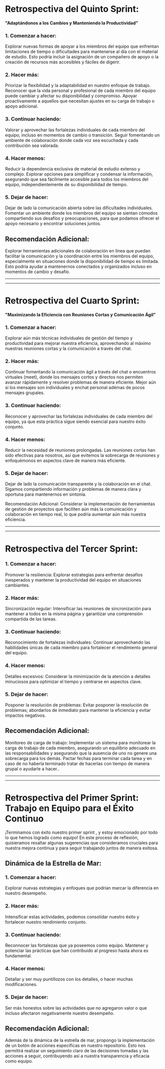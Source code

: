 # Retrospectiva del Quinto Sprint:

#### "Adaptándonos a los Cambios y Manteniendo la Productividad"

### 1. Comenzar a hacer:
Explorar nuevas formas de apoyar a los miembros del equipo que enfrentan limitaciones de tiempo o dificultades para mantenerse al día con el material de estudio. Esto podría incluir la asignación de un compañero de apoyo o la creación de recursos más accesibles y fáciles de digerir.

### 2. Hacer más:
Priorizar la flexibilidad y la adaptabilidad en nuestro enfoque de trabajo. Reconocer que la vida personal y profesional de cada miembro del equipo puede cambiar y afectar su disponibilidad y compromiso. Apoyar proactivamente a aquellos que necesitan ajustes en su carga de trabajo o apoyo adicional.

### 3. Continuar haciendo:
Valorar y aprovechar las fortalezas individuales de cada miembro del equipo, incluso en momentos de cambio o transición. Seguir fomentando un ambiente de colaboración donde cada voz sea escuchada y cada contribución sea valorada.

### 4. Hacer menos:
Reducir la dependencia exclusiva de material de estudio extenso y complejo. Explorar opciones para simplificar y condensar la información, asegurando que sea fácilmente accesible para todos los miembros del equipo, independientemente de su disponibilidad de tiempo.

### 5. Dejar de hacer:
Dejar de lado la comunicación abierta sobre las dificultades individuales. Fomentar un ambiente donde los miembros del equipo se sientan cómodos compartiendo sus desafíos y preocupaciones, para que podamos ofrecer el apoyo necesario y encontrar soluciones juntos.

## Recomendación Adicional:
Explorar herramientas adicionales de colaboración en línea que puedan facilitar la comunicación y la coordinación entre los miembros del equipo, especialmente en situaciones donde la disponibilidad de tiempo es limitada. Esto podría ayudar a mantenernos conectados y organizados incluso en momentos de cambio y desafío.

_________________________________________________________________________________________________________________
__________________________________________________________________________________________________________________



# Retrospectiva del Cuarto Sprint: 

#### "Maximizando la Eficiencia con Reuniones Cortas y Comunicación Ágil"

### 1. Comenzar a hacer:
Explorar aún más técnicas individuales de gestión del tiempo y productividad para mejorar nuestra eficiencia, aprovechando al máximo nuestras reuniones cortas y la comunicación a través del chat.

### 2. Hacer más:
Continuar fomentando la comunicación ágil a través del chat o encuentros virtuales (meet), donde los mensajes cortos y directos nos permiten avanzar rápidamente y resolver problemas de manera eficiente. Mejor aún si los mensajes son individuales y enchat personal adémas de pocos mensajes grupales.

### 3. Continuar haciendo:
Reconocer y aprovechar las fortalezas individuales de cada miembro del equipo, ya que esta práctica sigue siendo esencial para nuestro éxito conjunto.

### 4. Hacer menos:
Reducir la necesidad de reuniones prolongadas. Las reuniones cortas han sido efectivas para nosotros, así que evitemos la sobrecarga de reuniones y enfoquémonos en aspectos clave de manera más eficiente.

### 5. Dejar de hacer:
Dejar de lado la comunicación transparente y la colaboración en el chat. Sigamos compartiendo información y problemas de manera clara y oportuna para mantenernos en sintonía.

Recomendación Adicional:
Considerar la implementación de herramientas de gestión de proyectos que faciliten aún más la comunicación y colaboración en tiempo real, lo que podría aumentar aún más nuestra eficiencia.
_________________________________________________________________________________________________________________
__________________________________________________________________________________________________________________

# Retrospectiva del Tercer Sprint:

### 1. Comenzar a hacer:
Promover la resiliencia: Explorar estrategias para enfrentar desafíos inesperados y mantener la productividad del equipo en situaciones cambiantes.
### 2. Hacer más:
Sincronización regular: Intensificar las reuniones de sincronización para mantener a todos en la misma página y garantizar una comprensión compartida de las tareas.
### 3. Continuar haciendo:
Reconocimiento de fortalezas individuales: Continuar aprovechando las habilidades únicas de cada miembro para fortalecer el rendimiento general del equipo.
### 4. Hacer menos:
Detalles excesivos: Considerar la minimización de la atención a detalles minuciosos para optimizar el tiempo y centrarse en aspectos clave.
### 5. Dejar de hacer:
Posponer la resolución de problemas: Evitar posponer la resolución de problemas; abordarlos de inmediato para mantener la eficiencia y evitar impactos negativos.
## Recomendación Adicional:
Monitoreo de carga de trabajo: Implementar un sistema para monitorear la carga de trabajo de cada miembro, asegurando un equilibrio adecuado en las responsabilidades y  asegurando que la ausencia de uno no genere una sobrecarga para los demás. Pactar fechas para terminar cada tarea  y en caso de no haberla terminado tratar de hacerlas con tiempo de manera grupal o ayudarle a hacer..
_________________________________________________________________________________________________________________
__________________________________________________________________________________________________________________
# Retrospectiva del Primer Sprint: Trabajo en Equipo para el Éxito Continuo

¡Terminamos con éxito nuestro primer sprint  , y estoy emocionado por todo lo que hemos logrado como equipo! En este proceso de reflexión, quisieramos resaltar algunas sugerencias que consideramos cruciales para nuestra mejora continua y para seguir trabajando juntos de manera exitosa.

## Dinámica de la Estrella de Mar:

### 1. Comenzar a hacer:

Explorar nuevas estrategias y enfoques que podrían marcar la diferencia en nuestro desempeño. 

### 2. Hacer más:

Intensificar estas actividades, podemos consolidar nuestro éxito y fortalecer nuestro rendimiento conjunto.


### 3. Continuar haciendo:

Reconnocer las fortalezas que ya poseemos como equipo. Mantener y potenciar las prácticas que han contribuido al progreso hasta ahora es fundamental.


### 4. Hacer menos:

Detallar y ser muy puntillozos con los detalles, o hacer muchas modificaciones.


### 5. Dejar de hacer:

Ser más honestos sobre las actividades que no agregaron valor o que incluso afectaron negativamente nuestro desempeño. 

## Recomendación Adicional:
Además de la dinámica de la estrella de mar, propongo la implementación de un botón de acciones específicas en nuestro repositorio. Esto nos permitirá realizar un seguimiento claro de las decisiones tomadas y las acciones a seguir, contribuyendo así a nuestra transparencia y eficacia como equipo.

